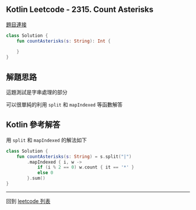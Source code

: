 ## Kotlin Leetcode - 2315. Count Asterisks

[題目連接](https://leetcode.com/problems/count-asterisks/)

```kotlin
class Solution {
    fun countAsterisks(s: String): Int {
        
    }
}
```

## 解題思路

這題測試是字串處理的部分

可以很單純的利用 `split` 和 `mapIndexed` 等函數解答

## Kotlin 參考解答
用 `split` 和 `mapIndexed` 的解法如下

```kotlin
class Solution {
    fun countAsterisks(s: String) = s.split("|")
        .mapIndexed { i, w -> 
            if (i % 2 == 0) w.count { it == '*' } 
            else 0 
        }.sum()
}
```

---

回到 [leetcode 列表](index.md)
